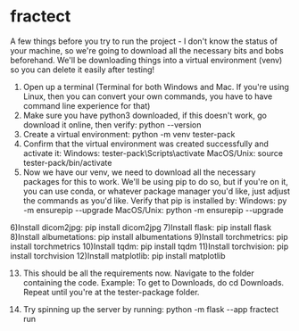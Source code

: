 # fractect
A few things before you try to run the project - I don't know the status of your machine, so we're going to download all the necessary bits and bobs beforehand. We'll be downloading things into a virtual environment (venv) so you can delete it easily after testing!

1) Open up a terminal (Terminal for both Windows and Mac. If you're using Linux, then you can convert your own commands, you have to have command line experience for that)
2) Make sure you have python3 downloaded, if this doesn't work, go download it online, then verify: python --version
3) Create a virtual environment: python -m venv tester-pack
4) Confirm that the virtual environment was created successfully and activate it: 
	Windows: tester-pack\Scripts\activate    MacOS/Unix: source tester-pack/bin/activate
5) Now we have our venv, we need to download all the necessary packages for this to work. We'll be using pip to do so, but if you're on it, you can use conda, or whatever package manager you'd like, just adjust the commands as you'd like. Verify that pip is installed by:
	Windows: py -m ensurepip --upgrade       MacOS/Unix: python -m ensurepip --upgrade

6)Install dicom2jpg: pip install dicom2jpg
7)Install flask: pip install flask
8)Install albumetations: pip install albumentations
9)Install torchmetrics: pip install torchmetrics
10)Install tqdm: pip install tqdm
11)Install torchvision: pip install torchvision
12)Install matplotlib: pip install matplotlib

13) This should be all the requirements now. Navigate to the folder containing the code. Example: To get to Downloads, do cd Downloads. Repeat until you're at the tester-package folder.

14) Try spinning up the server by running: python -m flask --app fractect run
